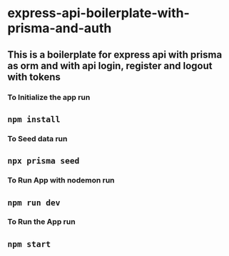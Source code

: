 # express-api-boilerplate-with-prisma-and-auth
This is a boilerplate for express api with prisma as orm and with api login, register and logout with tokens
---
### To Initialize the app run 
`npm install`
---
### To Seed data run 
`npx prisma seed`
---
### To Run App with nodemon run
 `npm run dev`
 ---
### To Run the App run
 `npm start`
 ---
